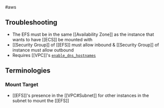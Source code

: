 #aws 



## Troubleshooting
- The EFS must be in the same [[Availability Zone]] as the instance that wants to have [[ECS]] be mounted with
- [[Security Group]] of [[EFS]] must allow inbound & [[Security Group]] of instance must allow outbound
- Requires [[VPC]]'s [`enable_dns_hostnames`](https://registry.terraform.io/providers/hashicorp/aws/latest/docs/resources/vpc#enable_dns_hostnames)


## Terminologies
### Mount Target
- [[EFS]]'s presence in the [[VPC#Subnet]] for other instances in the subnet to mount the [[EFS]]